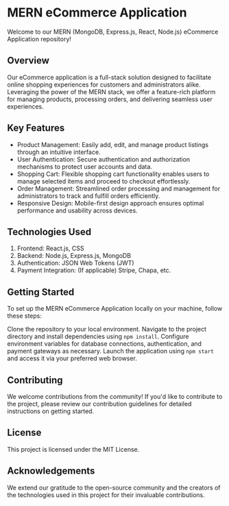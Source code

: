 # MERN eCommerce Application
Welcome to our MERN (MongoDB, Express.js, React, Node.js) eCommerce Application repository!

## Overview
Our eCommerce application is a full-stack solution designed to facilitate online shopping experiences for customers and administrators alike. Leveraging the power of the MERN stack, we offer a feature-rich platform for managing products, processing orders, and delivering seamless user experiences.

## Key Features
- Product Management: Easily add, edit, and manage product listings through an intuitive interface.
- User Authentication: Secure authentication and authorization mechanisms to protect user accounts and data.
- Shopping Cart: Flexible shopping cart functionality enables users to manage selected items and proceed to checkout effortlessly.
- Order Management: Streamlined order processing and management for administrators to track and fulfill orders efficiently.
- Responsive Design: Mobile-first design approach ensures optimal performance and usability across devices.
## Technologies Used
1. Frontend: React.js, CSS
2. Backend: Node.js, Express.js, MongoDB
3. Authentication: JSON Web Tokens (JWT)
4. Payment Integration: (If applicable) Stripe, Chapa, etc.
## Getting Started
To set up the MERN eCommerce Application locally on your machine, follow these steps:

Clone the repository to your local environment.
Navigate to the project directory and install dependencies using `npm install`.
Configure environment variables for database connections, authentication, and payment gateways as necessary.
Launch the application using `npm start` and access it via your preferred web browser.
## Contributing
We welcome contributions from the community! If you'd like to contribute to the project, please review our contribution guidelines for detailed instructions on getting started.

## License
This project is licensed under the MIT License.

## Acknowledgements
We extend our gratitude to the open-source community and the creators of the technologies used in this project for their invaluable contributions.
